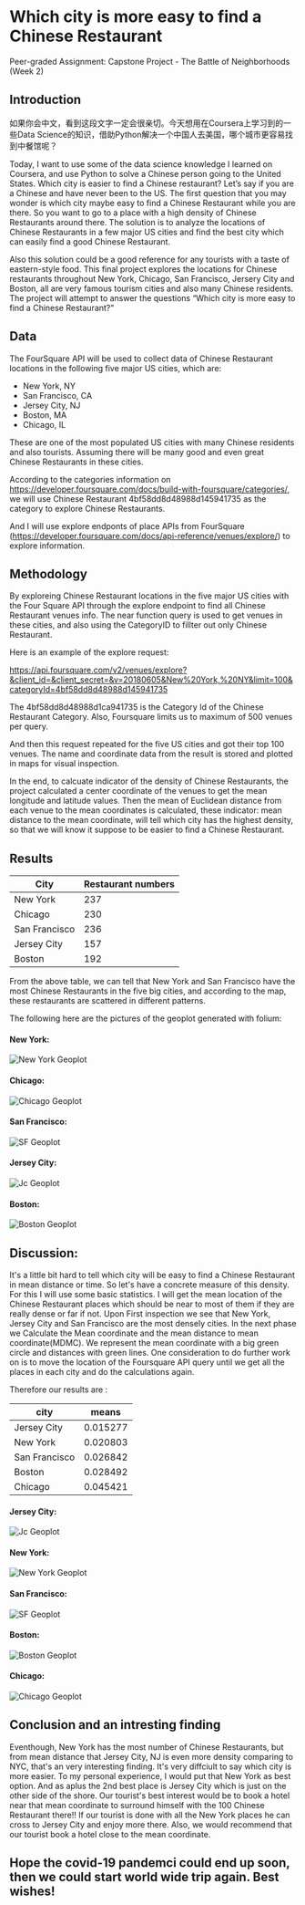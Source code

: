 # Which city is more easy to find a Chinese Restaurant
Peer-graded Assignment: Capstone Project - The Battle of Neighborhoods (Week 2)

## Introduction

如果你会中文，看到这段文字一定会很亲切。今天想用在Coursera上学习到的一些Data Science的知识，借助Python解决一个中国人去美国，哪个城市更容易找到中餐馆呢？

Today, I want to use some of the data science knowledge I learned on Coursera, and use Python to solve a Chinese person going to the United States. Which city is easier to find a Chinese restaurant?  Let’s say if you are a Chinese and have never been to the US. The first question that you may wonder is which city maybe easy to find a Chinese Restaurant while you are there. So you want to go to a place with a high density of Chinese Restaurants around there. The solution is to analyze the locations of Chinese Restaurants in a few major US cities and find the best city which can easily find a good Chinese Restaurant. 

Also this solution could be a good reference for any tourists with a taste of eastern-style food.  This final project explores the locations for Chinese restaurants throughout New York, Chicago, San Francisco, Jersery City and Boston, all are very famous tourism cities and also many Chinese residents.  The project will attempt to answer the questions “Which city is more easy to find a Chinese Restaurant?"

## Data

The FourSquare API will be used to collect data of Chinese Restaurant locations in the following five major US cities, which are:
- New York, NY
- San Francisco, CA
- Jersey City, NJ
- Boston, MA
- Chicago, IL

These are one of the most populated US cities with many Chinese residents and also tourists.  Assuming there will be many good and even great Chinese Restaurants in these cities.

According to the categories information on https://developer.foursquare.com/docs/build-with-foursquare/categories/, we will use Chinese Restaurant 4bf58dd8d48988d145941735 as the category to explore Chinese Restaurants.

And I will use explore endponts of place APIs from FourSquare (https://developer.foursquare.com/docs/api-reference/venues/explore/) to explore information.

## Methodology

By exploreing Chinese Restaurant locations in the five major US cities with the Four Square API through the explore endpoint to find all Chinese Restaurant venues info.  The near function query is used to get venues in these cities, and also using the CategoryID to fillter out only Chinese Restaurant. 

Here is an example of the explore request:

https://api.foursquare.com/v2/venues/explore?&client_id=&client_secret=&v=20180605&New%20York,%20NY&limit=100&categoryId=4bf58dd8d48988d145941735

The 4bf58dd8d48988d1ca941735 is the Category Id of the Chinese Restaurant Category. Also, Foursquare limits us to maximum of 500 venues per query. 

And then this request repeated for the five US cities and got their top 100 venues. The name and coordinate data from the result is stored and plotted in maps for visual inspection.

In the end, to calcuate indicator of the density of Chinese Restaurants, the project calculated a center coordinate of the venues to get the mean longitude and latitude values. Then the mean of Euclidean distance from each venue to the mean coordinates is calculated, these indicator: mean distance to the mean coordinate, will tell which city has the highest density, so that we will know it suppose to be easier to find a Chinese Restaurant.

## Results

| City      |     Restaurant numbers     |
|----------------------|-----------|
| New York             |    237 |
| Chicago              |    230 |
| San Francisco        |    236 |
| Jersey City          |    157 |
| Boston               |    192 |

From the above table, we can tell that New York and San Francisco have the most Chinese Restaurants in the five big cities, and according to the map, these restaurants are scattered in different patterns.

The following here are the pictures of the geoplot generated with folium:

#### New York:

![New York Geoplot](ny-1.png)

#### Chicago:

![Chicago Geoplot](chi-1.png)

#### San Francisco: 

![SF Geoplot](sf-1.png)

#### Jersey City:

![Jc Geoplot](jc-1.png)

#### Boston: 

![Boston Geoplot](bo-1.png)

## Discussion:

It's a little bit hard to tell which city will be easy to find a Chinese Restaurant in mean distance or time.  So let's have a concrete measure of this density. For this I will use some basic statistics. I will get the mean location of the Chinese Restaurant places which should be near to most of them if they are really dense or far if not. Upon First inspection we see that New York, Jersey City and San Francisco are the most densely cities. In the next phase we Calculate the Mean coordinate and the mean distance to mean coordinate(MDMC). We represent the mean coordinate with a big green circle and distances with green lines. One consideration to do further work on is to move the location of the Foursquare API query until we get all the places in each city and do the calculations again. 

Therefore our results are : 

| city     |       means         |
|---------------|----------------|
| Jersey City   |  0.015277 |
| New York      |  0.020803 |
| San Francisco |  0.026842 |
| Boston        |  0.028492 |
| Chicago       |  0.045421 |

#### Jersey City:

![Jc Geoplot](jc-2.png)

#### New York:

![New York Geoplot](ny-2.png)

#### San Francisco: 

![SF Geoplot](sf-2.png)

#### Boston: 

![Boston Geoplot](bo-2.png)

#### Chicago:

![Chicago Geoplot](chi-2.png)


## Conclusion and an intresting finding
Eventhough, New York has the most number of Chinese Restaurants, but from mean distance that Jersey City, NJ is even more density comparing to NYC, that's an very interesting finding. It's very diffciult to say which city is more easier.  To my personal experience, I would put that New York as best option. And as aplus the 2nd best place is Jersey City which is just on the other side of the shore. Our tourist's best interest would be to book a hotel near that mean coordinate to surround himself with the 100 Chinese Restaurant there!!  If our tourist is done with all the New York places he can cross to Jersey City and enjoy more there. Also, we would recommend that our tourist book a hotel close to the mean coordinate. 

## Hope the covid-19 pandemci could end up soon, then we could start world wide trip again.  Best wishes!
